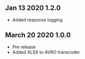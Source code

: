 ## Jan 13 2020 1.2.0
 - Added response logging
 
## March 20 2020 1.0.0
 - Pre release
 - Added XLSX to AVRO transcoder
 